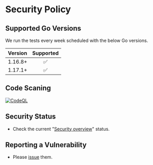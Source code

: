 # Security Policy

## Supported Go Versions

We run the tests every week scheduled with the below Go versions.

| Version  | Supported          |
| :------  | :----------------: |
| 1.16.8+  | :white_check_mark: |
| 1.17.1+  | :white_check_mark: |

## Code Scaning

[![CodeQL](https://github.com/KEINOS/IPFS-Messenger/actions/workflows/codeQL-analysis.yml/badge.svg)](https://github.com/KEINOS/IPFS-Messenger/actions/workflows/codeQL-analysis.yml)

## Security Status

- Check the current "[Security overview](https://github.com/KEINOS/IPFS-Messenger/security)" status.

## Reporting a Vulnerability

- Please [issue](https://github.com/KEINOS/IPFS-Messenger/issues) them.
